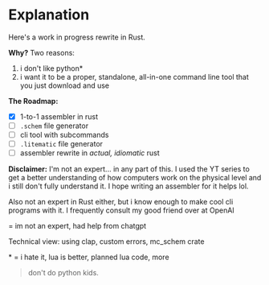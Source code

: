 # Explanation

Here's a work in progress rewrite in Rust.

**Why?** Two reasons:
1. i don't like python*
2. i want it to be a proper, standalone, all-in-one command line tool that you just download and use

**The Roadmap:**
- [x] 1-to-1 assembler in rust
- [ ] `.schem` file generator
- [ ] cli tool with subcommands
- [ ] `.litematic` file generator
- [ ] assembler rewrite in *actual, idiomatic* rust

**Disclaimer:**
I'm not an expert... in any part of this.
I used the YT series to get a better understanding of how computers work on the physical level and i still don't fully understand it. I hope writing an assembler for it helps lol.

Also not an expert in Rust either, but i know enough to make cool cli programs with it.
I frequently consult my good friend over at OpenAI




= im not an expert, had help from chatgpt

Technical view:
using clap, custom errors, mc_schem crate




\* = i hate it, lua is better, planned lua code, more
> don't do python kids.
